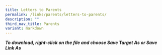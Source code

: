 ```yaml
---
title: Letters to Parents
permalink: /links/parents/letters-to-parents/
description: ""
third_nav_title: Parents
variant: markdown
---
```

**_To download, right-click on the file and choose Save Target As or Save Link As_**
  
